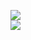 [![](https://img.shields.io/badge/Made%20With-Github%20Spray-lightgrey.svg?style=for-the-badge&logo=github)](https://github.com/Annihil/github-spray#26990)  
[![](https://i.imgur.com/2DrTn0Z.gif)](https://github.com/Annihil/github-spray)